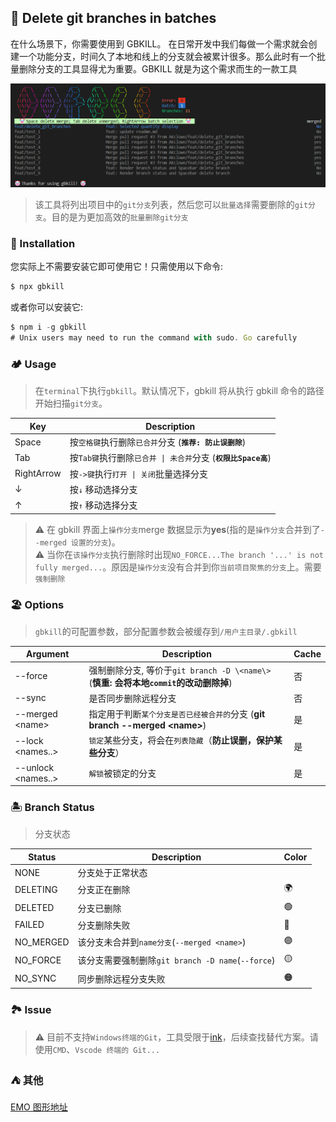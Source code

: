 ## 🤡 Delete git branches in batches

在什么场景下，你需要使用到 GBKILL。 在日常开发中我们每做一个需求就会创建一个功能分支，时间久了本地和线上的分支就会被累计很多。那么此时有一个批量删除分支的工具显得尤为重要。GBKILL 就是为这个需求而生的一款工具   

![logo.png](./docs/logo.png)

> 该工具将列出项目中的`git分支`列表，然后您可以`批量选择`需要删除的`git分支`。目的是为更加高效的`批量删除git分支`

### 🤡 Installation

您实际上不需要安装它即可使用它！只需使用以下命令:

```ts
$ npx gbkill
```

或者你可以安装它:

```ts
$ npm i -g gbkill
# Unix users may need to run the command with sudo. Go carefully
```

### 🏕️ Usage

> 在`terminal`下执行`gbkill`。默认情况下，gbkill 将从执行 gbkill 命令的路径开始扫描`git分支`。

| Key        | Description                                                   |
| ---------- | ------------------------------------------------------------- |
| Space      | 按`空格键`执行删除`已合并`分支 (**`推荐: 防止误删除`**)       |
| Tab        | 按`Tab键`执行删除`已合并 \| 未合并`分支 (**`权限比Space高`**) |
| RightArrow | 按`->键`执行`打开 \| 关闭`批量选择分支                        |
| ↓          | 按`↓` 移动选择分支                                            |
| ↑          | 按`↑` 移动选择分支                                            |

> ⚠️ 在 gbkill 界面上`操作分支`merge 数据显示为**yes**(指的是`操作分支`合并到了`--merged 设置的分支`)。  
> ⚠️ 当你在`该操作分支`执行删除时出现`NO_FORCE...The branch '...' is not fully merged...`。原因是`操作分支`没有合并到你`当前项目聚焦的分支`上。需要`强制删除`

### 🏖️ Options

> `gbkill`的可配置参数，部分配置参数会被缓存到`/用户主目录/.gbkill`

| Argument             | Description                                                                           | Cache |
| -------------------- | ------------------------------------------------------------------------------------- | ----- |
| --force              | 强制删除分支, 等价于`git branch -D \<name\>` (**慎重: 会将本地`commit`的改动删除掉**) | 否    |
| --sync               | 是否同步删除远程分支                                                                  | 否    |
| --merged \<name\>    | 指定用于判断`某个分支是否已经被合并的`分支 (**git branch --merged \<name\>**)         | 是    |
| --lock \<names..\>   | `锁定`某些分支，将会在`列表隐藏`（**防止误删，保护某些分支**）                        | 是    |
| --unlock \<names..\> | `解锁`被锁定的分支                                                                    | 是    |

<!-- | --submodule          | 是否展示 git 子模块的分支列表                                                         | 否    | -->
<!-- | --language \<name\>  | 指定 GBkill 语言 `ZH\|EN`                                                             | 是    | -->

### 🏝️ Branch Status

> 分支状态

| Status    | Description                                       | Color |
| --------- | ------------------------------------------------- | ----- |
| NONE      | 分支处于正常状态                                  |       |
| DELETING  | 分支正在删除                                      | 🌍    |
| DELETED   | 分支已删除                                        | 🟢    |
| FAILED    | 分支删除失败                                      | 🔴    |
| NO_MERGED | 该分支未合并到`name分支`(`--merged <name>`)       | 🟣    |
| NO_FORCE  | 该分支需要强制删除`git branch -D name`(`--force`) | 🟡    |
| NO_SYNC   | 同步删除远程分支失败                              | 🟠    |

### 🏞️ Issue

> ⚠️ 目前不支持`Windows终端的Git`，工具受限于[ink](https://github.com/vadimdemedes/ink/issues/378)，后续查找替代方案。请使用`CMD`、`Vscode 终端的 Git...`

### ⛺ 其他

[EMO 图形地址](https://emojipedia.org/zh)
